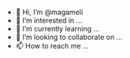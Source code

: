 - 👋 Hi, I’m @magameli
- 👀 I’m interested in ...
- 🌱 I’m currently learning ...
- 💞️ I’m looking to collaborate on ...
- 📫 How to reach me ...

<!---
magameli/magameli is a ✨ special ✨ repository because its `README.md` (this file) appears on your GitHub profile.
You can click the Preview link to take a look at your changes.
--->
